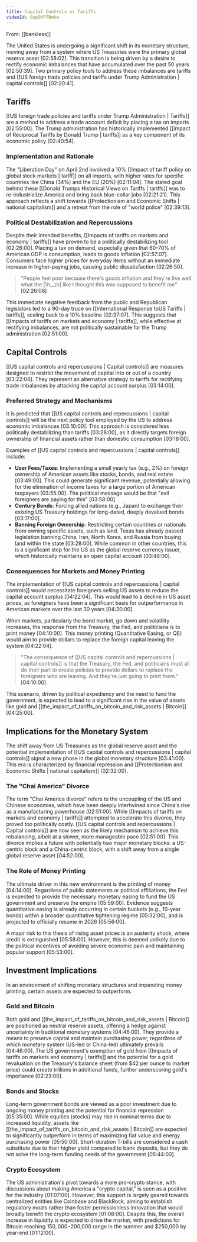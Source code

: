 ```yaml
---
title: Capital Controls vs Tariffs
videoId: Gup5KP7Bmkw
---
```


From: [[bankless]] <br/> 

The United States is undergoing a significant shift in its monetary structure, moving away from a system where US Treasuries were the primary global reserve asset <a class="yt-timestamp" data-t="02:58:02">[02:58:02]</a>. This transition is being driven by a desire to rectify economic imbalances that have accumulated over the past 50 years <a class="yt-timestamp" data-t="02:50:39">[02:50:39]</a>. Two primary policy tools to address these imbalances are tariffs and [[US foreign trade policies and tariffs under Trump Administration | capital controls]] <a class="yt-timestamp" data-t="02:20:41">[02:20:41]</a>.

## Tariffs

[[US foreign trade policies and tariffs under Trump Administration | Tariffs]] are a method to address a trade account deficit by placing a tax on imports <a class="yt-timestamp" data-t="02:55:00">[02:55:00]</a>. The Trump administration has historically implemented [[Impact of Reciprocal Tariffs by Donald Trump | tariffs]] as a key component of its economic policy <a class="yt-timestamp" data-t="02:40:54">[02:40:54]</a>.

### Implementation and Rationale
The "Liberation Day" on April 2nd involved a 10% [[Impact of tariff policy on global stock markets | tariff]] on all imports, with higher rates for specific countries like China (34%) and the EU (20%) <a class="yt-timestamp" data-t="02:11:04">[02:11:04]</a>. The stated goal behind these [[Donald Trumps Historical Views on Tariffs | tariffs]] was to re-industrialize America and bring back blue-collar jobs <a class="yt-timestamp" data-t="02:21:21">[02:21:21]</a>. This approach reflects a shift towards [[Protectionism and Economic Shifts | national capitalism]] and a retreat from the role of "world police" <a class="yt-timestamp" data-t="02:39:13">[02:39:13]</a>.

### Political Destabilization and Repercussions
Despite their intended benefits, [[Impacts of tariffs on markets and economy | tariffs]] have proven to be a politically destabilizing tool <a class="yt-timestamp" data-t="02:26:00">[02:26:00]</a>. Placing a tax on demand, especially given that 60-70% of American GDP is consumption, leads to goods inflation <a class="yt-timestamp" data-t="02:57:07">[02:57:07]</a>. Consumers face higher prices for everyday items without an immediate increase in higher-paying jobs, causing public dissatisfaction <a class="yt-timestamp" data-t="02:26:50">[02:26:50]</a>.

> "People feel poor because there's goods inflation and they're like well what the [\h__\h] like I thought this was supposed to benefit me" <a class="yt-timestamp" data-t="02:26:08">[02:26:08]</a>

This immediate negative feedback from the public and Republican legislators led to a 90-day truce on [[International Response toUS Tariffs | tariffs]], scaling back to a 10% baseline <a class="yt-timestamp" data-t="02:37:07">[02:37:07]</a>. This suggests that [[Impacts of tariffs on markets and economy | tariffs]], while effective at rectifying imbalances, are not politically sustainable for the Trump administration <a class="yt-timestamp" data-t="02:51:00">[02:51:00]</a>.

## Capital Controls

[[US capital controls and repercussions | Capital controls]] are measures designed to restrict the movement of capital into or out of a country <a class="yt-timestamp" data-t="03:22:04">[03:22:04]</a>. They represent an alternative strategy to tariffs for rectifying trade imbalances by attacking the capital account surplus <a class="yt-timestamp" data-t="03:14:00">[03:14:00]</a>.

### Preferred Strategy and Mechanisms
It is predicted that [[US capital controls and repercussions | capital controls]] will be the next policy tool employed by the US to address economic imbalances <a class="yt-timestamp" data-t="03:10:00">[03:10:00]</a>. This approach is considered less politically destabilizing than tariffs <a class="yt-timestamp" data-t="03:26:00">[03:26:00]</a>, as it directly targets foreign ownership of financial assets rather than domestic consumption <a class="yt-timestamp" data-t="03:18:00">[03:18:00]</a>.

Examples of [[US capital controls and repercussions | capital controls]] include:
*   **User Fees/Taxes**: Implementing a small yearly tax (e.g., 2%) on foreign ownership of American assets like stocks, bonds, and real estate <a class="yt-timestamp" data-t="03:49:00">[03:49:00]</a>. This could generate significant revenue, potentially allowing for the elimination of income taxes for a large portion of American taxpayers <a class="yt-timestamp" data-t="03:55:00">[03:55:00]</a>. The political message would be that "evil foreigners are paying for this" <a class="yt-timestamp" data-t="03:58:00">[03:58:00]</a>.
*   **Century Bonds**: Forcing allied nations (e.g., Japan) to exchange their existing US Treasury holdings for long-dated, deeply devalued bonds <a class="yt-timestamp" data-t="03:17:00">[03:17:00]</a>.
*   **Banning Foreign Ownership**: Restricting certain countries or nationals from owning specific assets, such as land. Texas has already passed legislation banning China, Iran, North Korea, and Russia from buying land within the state <a class="yt-timestamp" data-t="03:28:00">[03:28:00]</a>. While common in other countries, this is a significant step for the US as the global reserve currency issuer, which historically maintains an open capital account <a class="yt-timestamp" data-t="03:48:00">[03:48:00]</a>.

### Consequences for Markets and Money Printing
The implementation of [[US capital controls and repercussions | capital controls]] would necessitate foreigners selling US assets to reduce the capital account surplus <a class="yt-timestamp" data-t="04:22:04">[04:22:04]</a>. This would lead to a decline in US asset prices, as foreigners have been a significant basis for outperformance in American markets over the last 30 years <a class="yt-timestamp" data-t="04:30:00">[04:30:00]</a>.

When markets, particularly the bond market, go down and volatility increases, the response from the Treasury, the Fed, and politicians is to print money <a class="yt-timestamp" data-t="04:10:00">[04:10:00]</a>. This money printing (Quantitative Easing, or QE) would aim to provide dollars to replace the foreign capital leaving the system <a class="yt-timestamp" data-t="04:22:04">[04:22:04]</a>.

> "The consequence of [[US capital controls and repercussions | capital controls]] is that the Treasury, the Fed, and politicians must all do their part to create policies to provide dollars to replace the foreigners who are leaving. And they're just going to print them." <a class="yt-timestamp" data-t="04:10:00">[04:10:00]</a>

This scenario, driven by political expediency and the need to fund the government, is expected to lead to a significant rise in the value of assets like gold and [[the_impact_of_tariffs_on_bitcoin_and_risk_assets | Bitcoin]] <a class="yt-timestamp" data-t="04:25:00">[04:25:00]</a>.

## Implications for the Monetary System

The shift away from US Treasuries as the global reserve asset and the potential implementation of [[US capital controls and repercussions | capital controls]] signal a new phase in the global monetary structure <a class="yt-timestamp" data-t="03:41:00">[03:41:00]</a>. This era is characterized by financial repression and [[Protectionism and Economic Shifts | national capitalism]] <a class="yt-timestamp" data-t="02:32:00">[02:32:00]</a>.

### The "Chai America" Divorce
The term "Chai America divorce" refers to the uncoupling of the US and Chinese economies, which have been deeply intertwined since China's rise as a manufacturing powerhouse <a class="yt-timestamp" data-t="02:51:00">[02:51:00]</a>. While [[Impacts of tariffs on markets and economy | tariffs]] attempted to accelerate this divorce, they proved too politically costly. [[US capital controls and repercussions | Capital controls]] are now seen as the likely mechanism to achieve this rebalancing, albeit at a slower, more manageable pace <a class="yt-timestamp" data-t="02:51:00">[02:51:00]</a>. This divorce implies a future with potentially two major monetary blocks: a US-centric block and a China-centric block, with a shift away from a single global reserve asset <a class="yt-timestamp" data-t="04:52:00">[04:52:00]</a>.

### The Role of Money Printing
The ultimate driver in this new environment is the printing of money <a class="yt-timestamp" data-t="04:14:00">[04:14:00]</a>. Regardless of public statements or political affiliations, the Fed is expected to provide the necessary monetary easing to fund the US government and preserve the empire <a class="yt-timestamp" data-t="05:59:00">[05:59:00]</a>. Evidence suggests quantitative easing is already occurring in certain buckets (e.g., 10-year bonds) within a broader quantitative tightening regime <a class="yt-timestamp" data-t="05:32:00">[05:32:00]</a>, and is projected to officially resume in 2026 <a class="yt-timestamp" data-t="05:56:00">[05:56:00]</a>.

A major risk to this thesis of rising asset prices is an austerity shock, where credit is extinguished <a class="yt-timestamp" data-t="05:58:00">[05:58:00]</a>. However, this is deemed unlikely due to the political incentives of avoiding severe economic pain and maintaining popular support <a class="yt-timestamp" data-t="05:53:00">[05:53:00]</a>.

## Investment Implications

In an environment of shifting monetary structures and impending money printing, certain assets are expected to outperform.

### Gold and Bitcoin
Both gold and [[the_impact_of_tariffs_on_bitcoin_and_risk_assets | Bitcoin]] are positioned as neutral reserve assets, offering a hedge against uncertainty in traditional monetary systems <a class="yt-timestamp" data-t="04:46:00">[04:46:00]</a>. They provide a means to preserve capital and maintain purchasing power, regardless of which monetary system (US-led or China-led) ultimately prevails <a class="yt-timestamp" data-t="04:46:00">[04:46:00]</a>. The US government's exemption of gold from [[Impacts of tariffs on markets and economy | tariffs]] and the potential for a gold revaluation on the Treasury's balance sheet (from $42 per ounce to market price) could create trillions in additional funds, further underscoring gold's importance <a class="yt-timestamp" data-t="02:23:00">[02:23:00]</a>.

### Bonds and Stocks
Long-term government bonds are viewed as a poor investment due to ongoing money printing and the potential for financial repression <a class="yt-timestamp" data-t="05:35:00">[05:35:00]</a>. While equities (stocks) may rise in nominal terms due to increased liquidity, assets like [[the_impact_of_tariffs_on_bitcoin_and_risk_assets | Bitcoin]] are expected to significantly outperform in terms of maximizing fiat value and energy purchasing power <a class="yt-timestamp" data-t="05:50:00">[05:50:00]</a>. Short-duration T-bills are considered a cash substitute due to their higher yield compared to bank deposits, but they do not solve the long-term funding needs of the government <a class="yt-timestamp" data-t="05:44:00">[05:44:00]</a>.

### Crypto Ecosystem
The US administration's pivot towards a more pro-crypto stance, with discussions about making America a "crypto capital," is seen as a positive for the industry <a class="yt-timestamp" data-t="01:07:00">[01:07:00]</a>. However, this support is largely geared towards centralized entities like Coinbase and BlackRock, aiming to establish regulatory moats rather than foster permissionless innovation that would broadly benefit the crypto ecosystem <a class="yt-timestamp" data-t="01:08:00">[01:08:00]</a>. Despite this, the overall increase in liquidity is expected to drive the market, with predictions for Bitcoin reaching $150,000-$200,000 range in the summer and $250,000 by year-end <a class="yt-timestamp" data-t="01:12:00">[01:12:00]</a>.